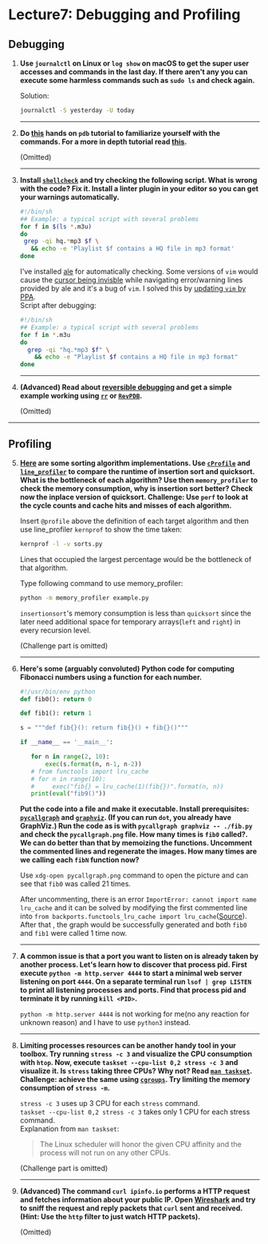 # Lecture7: Debugging and Profiling
  
## Debugging
  
1. **Use `journalctl` on Linux or `log show` on macOS to get the super user accesses and commands in the last day. If there aren't any you can execute some harmless commands such as `sudo ls` and check again.**
    
    Solution:
    ```bash
    journalctl -S yesterday -U today
    ```
    
    ---
2. **Do [this](https://github.com/spiside/pdb-tutorial) hands on `pdb` tutorial to familiarize yourself with the commands. For a more in depth tutorial read [this](https://realpython.com/python-debugging-pdb).**
    
    (Omitted)
    
    ---
3. **Install [`shellcheck`](https://www.shellcheck.net/) and try checking the following script. What is wrong with the code? Fix it. Install a linter plugin in your editor so you can get your warnings automatically.**
    ```bash
    #!/bin/sh
    ## Example: a typical script with several problems
    for f in $(ls *.m3u)
    do
     grep -qi hq.*mp3 $f \
       && echo -e 'Playlist $f contains a HQ file in mp3 format'
    done
    ```
    
    I've installed [ale](https://vimawesome.com/plugin/ale) for automatically checking. Some versions of `vim` would cause the [cursor being invisble](https://github.com/dense-analysis/ale/issues/1536) while navigating error/warning lines provided by ale and it's a bug of `vim`. I solved this by [updating `vim` by PPA](https://vi.stackexchange.com/questions/10817/how-can-i-get-a-newer-version-of-vim-on-ubuntu/10827#10827).\
    Script after debugging:
    ```bash
    #!/bin/sh
    ## Example: a typical script with several problems
    for f in *.m3u
    do
      grep -qi "hq.*mp3 $f" \
        && echo -e "Playlist $f contains a HQ file in mp3 format"
    done
    ```
    
    ---
4. **(Advanced) Read about [reversible debugging](https://undo.io/resources/reverse-debugging-whitepaper/) and get a simple example working using [`rr`](https://rr-project.org/) or [`RevPDB`](https://morepypy.blogspot.com/2016/07/reverse-debugging-for-python.html).**
    
    (Omitted)
    
---
## Profiling
    
5. **[Here](/static/files/sorts.py) are some sorting algorithm implementations. Use [`cProfile`](https://docs.python.org/3/library/profile.html) and [`line_profiler`](https://github.com/pyutils/line_profiler) to compare the runtime of insertion sort and quicksort. What is the bottleneck of each algorithm? Use then `memory_profiler` to check the memory consumption, why is insertion sort better? Check now the inplace version of quicksort. Challenge: Use `perf` to look at the cycle counts and cache hits and misses of each algorithm.**

    Insert `@profile` above the definition of each target algorithm and then use line_profiler `kernprof` to show the time taken:
    ```bash
    kernprof -l -v sorts.py
    ```
    Lines that occupied the largest percentage would be the bottleneck of that algorithm. 
    
    Type following command to use memory_profiler:
    ```bash
    python -m memory_profiler example.py
    ```
    `insertionsort`'s memory consumption is less than `quicksort` since the later need additional space for temporary arrays(`left` and `right`) in every recursion level. 
    
    (Challenge part is omitted)
    
    ---
6. **Here's some (arguably convoluted) Python code for computing Fibonacci numbers using a function for each number.**
    ```python
    #!/usr/bin/env python
    def fib0(): return 0

    def fib1(): return 1

    s = """def fib{}(): return fib{}() + fib{}()"""

    if __name__ == '__main__':

       for n in range(2, 10):
           exec(s.format(n, n-1, n-2))
       # from functools import lru_cache
       # for n in range(10):
       #     exec("fib{} = lru_cache(1)(fib{})".format(n, n))
       print(eval("fib9()"))
    ```
    **Put the code into a file and make it executable. Install prerequisites: [`pycallgraph`](http://pycallgraph.slowchop.com/en/master/) and [`graphviz`](http://graphviz.org/). (If you can run `dot`, you already have GraphViz.) Run the code as is with `pycallgraph graphviz -- ./fib.py` and check the `pycallgraph.png` file. How many times is `fib0` called?. We can do better than that by memoizing the functions. Uncomment the commented lines and regenerate the images. How many times are we calling each `fibN` function now?**
    
    Use `xdg-open pycallgraph.png` command to open the picture and can see that `fib0` was called 21 times.

    After uncommenting, there is an error `ImportError: cannot import name lru_cache` and it can be solved by modifying the first commented line into `from backports.functools_lru_cache import lru_cache`([Source](https://pypi.org/project/backports.functools-lru-cache/)). After that , the graph would be successfully generated and both `fib0` and `fib1` were called 1 time now.
    
    ---
7. **A common issue is that a port you want to listen on is already taken by another process. Let's learn how to discover that process pid. First execute `python -m http.server 4444` to start a minimal web server listening on port `4444`. On a separate terminal run `lsof | grep LISTEN` to print all listening processes and ports. Find that process pid and terminate it by running `kill <PID>`.**
    
    `python -m http.server 4444` is not working for me(no any reaction for unknown reason) and I have to use `python3` instead.
    
    ---
8. **Limiting processes resources can be another handy tool in your toolbox. Try running `stress -c 3` and visualize the CPU consumption with `htop`. Now, execute `taskset --cpu-list 0,2 stress -c 3` and visualize it. Is `stress` taking three CPUs? Why not? Read [`man taskset`](https://www.man7.org/linux/man-pages/man1/taskset.1.html). Challenge: achieve the same using [`cgroups`](https://www.man7.org/linux/man-pages/man7/cgroups.7.html). Try limiting the memory consumption of `stress -m`.**
        
    `stress -c 3` uses up 3 CPU for each `stress` command.\
    `taskset --cpu-list 0,2 stress -c 3` takes only 1 CPU  for each stress command.\
    Explanation from `man taskset`:
    > The Linux scheduler will honor the given CPU affinity and the process will not run on any other CPUs.
    
    (Challenge part is omitted)
    
    ---
9. **(Advanced) The command `curl ipinfo.io` performs a HTTP request and fetches information about your public IP. Open [Wireshark](https://www.wireshark.org/) and try to sniff the request and reply packets that `curl` sent and received. (Hint: Use the `http` filter to just watch HTTP packets).**
    
    (Omitted)
    
